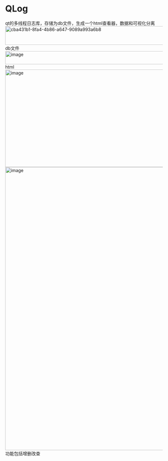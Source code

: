 # QLog
qt的多线程日志库，存储为db文件，生成一个html查看器，数据和可视化分离
<img width="1068" height="60" alt="cba431b1-8fa4-4b86-a647-9089a993a6b8" src="https://github.com/user-attachments/assets/42b360ce-84c8-4585-870f-74ea16a5e00b" />
db文件
<img width="896" height="42" alt="image" src="https://github.com/user-attachments/assets/bbe4a26a-5906-4f40-b8d9-e3ea081e2173" />
html
<img width="1602" height="312" alt="image" src="https://github.com/user-attachments/assets/e6740237-9c3b-41f0-8859-a3aba1b92aa6" />
<img width="1587" height="906" alt="image" src="https://github.com/user-attachments/assets/777a6b62-b6c0-41b0-80a7-aabd1ef4ea62" />
功能包括增删改查

